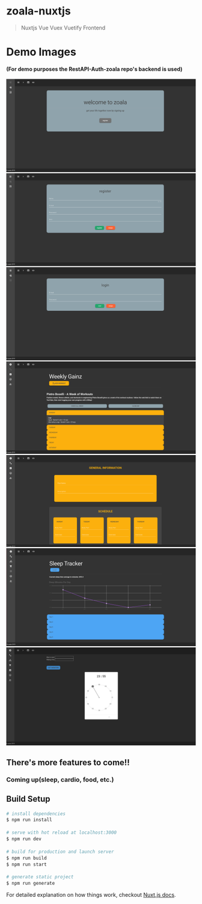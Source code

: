 # zoala-nuxtjs

> Nuxtjs Vue Vuex Vuetify Frontend

# Demo Images 
#### (For demo purposes the RestAPI-Auth-zoala repo's backend is used)

![Home Page](readme-images/homepage.png)
![Register Page](readme-images/register.png)
![Login Page](readme-images/login.png)
![addMuscle Page](readme-images/getworkout.png)
![postMuscle Page](readme-images/postworkout.png)
![getSleep Page](readme-images/getsleep.png)
![postSleep Page](readme-images/postsleep.png)


## There's more features to come!!
### Coming up(sleep, cardio, food, etc.)
## Build Setup

``` bash
# install dependencies
$ npm run install

# serve with hot reload at localhost:3000
$ npm run dev

# build for production and launch server
$ npm run build
$ npm run start

# generate static project
$ npm run generate
```

For detailed explanation on how things work, checkout [Nuxt.js docs](https://nuxtjs.org).
